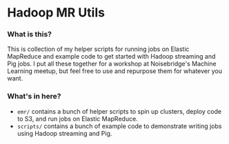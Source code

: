 # Hadoop MR Utils #

### What is this? ###

This is collection of my helper scripts for running jobs on Elastic MapReduce 
and example code to get started with Hadoop streaming and Pig jobs. I put all 
these together for a workshop at Noisebridge's Machine Learning meetup, but 
feel free to use and repurpose them for whatever you want.

### What's in here? ###

* `emr/` contains a bunch of helper scripts to spin up clusters, deploy code
to S3, and run jobs on Elastic MapReduce.
* `scripts/` contains a bunch of example code to demonstrate writing jobs using
Hadoop streaming and Pig.